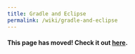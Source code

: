 ```yaml
---
title: Gradle and Eclipse
permalink: /wiki/gradle-and-eclipse
---
```

#### This page has moved! Check it out [here](https://libgdx.com/dev/setup/).

<!-- Keep this page, since external sites might still link here -->